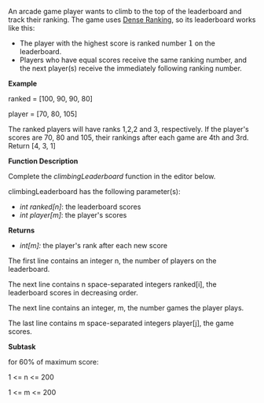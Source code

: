 <p>An arcade game player wants to climb to the top of the leaderboard and track their ranking. The game uses <a href="https://en.wikipedia.org/wiki/Ranking#Dense_ranking_.28.221223.22_ranking.29">Dense Ranking</a>, so its leaderboard works like this:  </p>

<ul>
<li>The player with the highest score is ranked number <span style="font-size: 100%; display: inline-block;" class="MathJax_SVG" id="MathJax-Element-1-Frame"><svg xmlns:xlink="http://www.w3.org/1999/xlink" width="1.162ex" height="2.176ex" style="vertical-align: -0.338ex;" viewBox="0 -791.3 500.5 936.9" role="img" focusable="false"><g stroke="currentColor" fill="currentColor" stroke-width="0" transform="matrix(1 0 0 -1 0 0)"><path stroke-width="1" d="M213 578L200 573Q186 568 160 563T102 556H83V602H102Q149 604 189 617T245 641T273 663Q275 666 285 666Q294 666 302 660V361L303 61Q310 54 315 52T339 48T401 46H427V0H416Q395 3 257 3Q121 3 100 0H88V46H114Q136 46 152 46T177 47T193 50T201 52T207 57T213 61V578Z"></path></g></svg></span> on the leaderboard. </li>
<li>Players who have equal scores receive the same ranking number, and the next player(s) receive the immediately following ranking number.</li>
</ul>

<p><strong>Example</strong></p>

<p>ranked = [100, 90, 90, 80]</p>
<p>player = [70, 80, 105]</p>

<p>The ranked players will have ranks 1,2,2 and 3, respectively.  If the player's scores are 70, 80 and 105, their rankings after each game are 4th and 3rd. Return [4, 3, 1]
<p><strong>Function Description</strong>  </p>

<p>Complete the <em>climbingLeaderboard</em> function in the editor below.  </p>

<p>climbingLeaderboard has the following parameter(s):  </p>

<ul>
<li><em>int ranked[n]</em>: the leaderboard scores  </li>
<li><em>int player[m]</em>: the player's scores  </li>
</ul>

<p><strong>Returns</strong>  </p>

<ul>
<li><em>int[m]:</em>  the player's rank after each new score</li>
</ul></div></div></div>


<div class="msB challenge_input_format_body"><div class="hackdown-content">
<p>The first line contains an integer n, the number of players on the leaderboard. <br>
<p>The next line contains n space-separated integers ranked[i], the leaderboard scores in decreasing order.</p>
<p>The next line contains an integer, m, the number games the player plays.</p>
<p>The last line contains m space-separated integers player[j], the game scores.</p>
<p><strong>Subtask</strong></p></div></div></div></div>

for 60% of maximum score:

1 <= n <= 200

1 <= m <= 200
